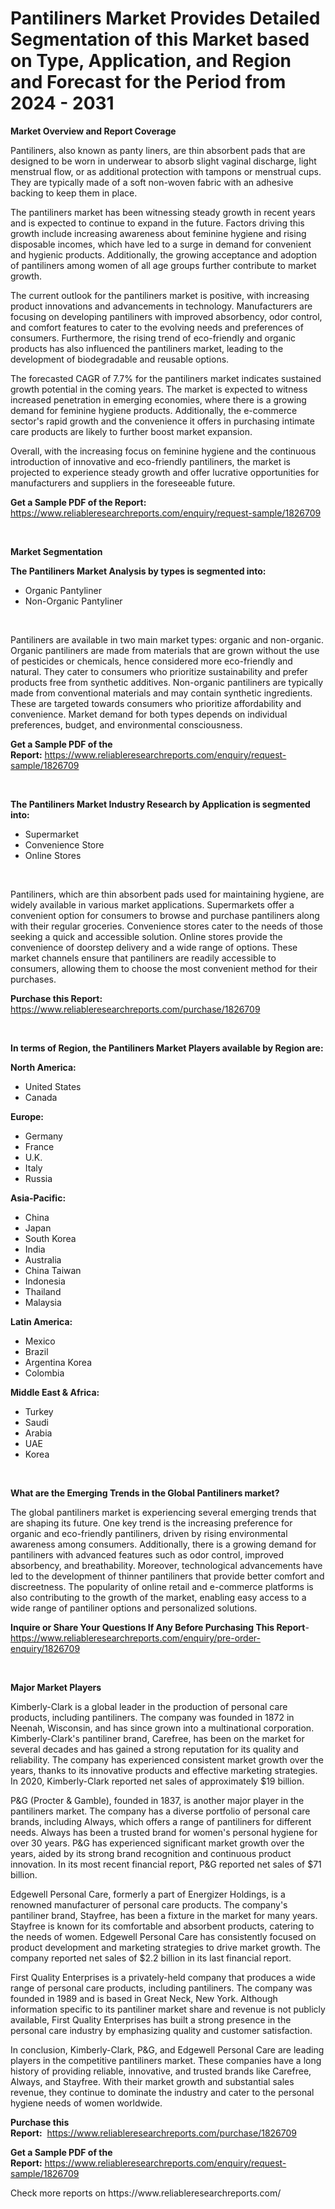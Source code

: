 <p><h1>Pantiliners Market Provides Detailed Segmentation of this Market based on Type, Application, and Region and Forecast for the Period from 2024 - 2031</h1></p><p><strong>Market Overview and Report Coverage</strong></p>
<p><p>Pantiliners, also known as panty liners, are thin absorbent pads that are designed to be worn in underwear to absorb slight vaginal discharge, light menstrual flow, or as additional protection with tampons or menstrual cups. They are typically made of a soft non-woven fabric with an adhesive backing to keep them in place.</p><p>The pantiliners market has been witnessing steady growth in recent years and is expected to continue to expand in the future. Factors driving this growth include increasing awareness about feminine hygiene and rising disposable incomes, which have led to a surge in demand for convenient and hygienic products. Additionally, the growing acceptance and adoption of pantiliners among women of all age groups further contribute to market growth.</p><p>The current outlook for the pantiliners market is positive, with increasing product innovations and advancements in technology. Manufacturers are focusing on developing pantiliners with improved absorbency, odor control, and comfort features to cater to the evolving needs and preferences of consumers. Furthermore, the rising trend of eco-friendly and organic products has also influenced the pantiliners market, leading to the development of biodegradable and reusable options.</p><p>The forecasted CAGR of 7.7% for the pantiliners market indicates sustained growth potential in the coming years. The market is expected to witness increased penetration in emerging economies, where there is a growing demand for feminine hygiene products. Additionally, the e-commerce sector's rapid growth and the convenience it offers in purchasing intimate care products are likely to further boost market expansion.</p><p>Overall, with the increasing focus on feminine hygiene and the continuous introduction of innovative and eco-friendly pantiliners, the market is projected to experience steady growth and offer lucrative opportunities for manufacturers and suppliers in the foreseeable future.</p></p>
<p><strong>Get a Sample PDF of the Report:</strong> <a href="https://www.reliableresearchreports.com/enquiry/request-sample/1826709">https://www.reliableresearchreports.com/enquiry/request-sample/1826709</a></p>
<p>&nbsp;</p>
<p><strong>Market Segmentation</strong></p>
<p><strong>The Pantiliners Market Analysis by types is segmented into:</strong></p>
<p><ul><li>Organic Pantyliner</li><li>Non-Organic Pantyliner</li></ul></p>
<p>&nbsp;</p>
<p><p>Pantiliners are available in two main market types: organic and non-organic. Organic pantiliners are made from materials that are grown without the use of pesticides or chemicals, hence considered more eco-friendly and natural. They cater to consumers who prioritize sustainability and prefer products free from synthetic additives. Non-organic pantiliners are typically made from conventional materials and may contain synthetic ingredients. These are targeted towards consumers who prioritize affordability and convenience. Market demand for both types depends on individual preferences, budget, and environmental consciousness.</p></p>
<p><strong>Get a Sample PDF of the Report:</strong>&nbsp;<a href="https://www.reliableresearchreports.com/enquiry/request-sample/1826709">https://www.reliableresearchreports.com/enquiry/request-sample/1826709</a></p>
<p>&nbsp;</p>
<p><strong>The Pantiliners Market Industry Research by Application is segmented into:</strong></p>
<p><ul><li>Supermarket</li><li>Convenience Store</li><li>Online Stores</li></ul></p>
<p>&nbsp;</p>
<p><p>Pantiliners, which are thin absorbent pads used for maintaining hygiene, are widely available in various market applications. Supermarkets offer a convenient option for consumers to browse and purchase pantiliners along with their regular groceries. Convenience stores cater to the needs of those seeking a quick and accessible solution. Online stores provide the convenience of doorstep delivery and a wide range of options. These market channels ensure that pantiliners are readily accessible to consumers, allowing them to choose the most convenient method for their purchases.</p></p>
<p><strong>Purchase this Report:</strong>&nbsp; <a href="https://www.reliableresearchreports.com/purchase/1826709">https://www.reliableresearchreports.com/purchase/1826709</a></p>
<p>&nbsp;</p>
<p><strong>In terms of Region, the Pantiliners Market Players available by Region are:</strong></p>
<p>
    <p> <strong> North America: </strong>
        <ul>
            <li>United States</li>
            <li>Canada</li>
        </ul>
        </p> 
    <p> <strong> Europe: </strong>
        <ul>
            <li>Germany</li>
            <li>France</li>
            <li>U.K.</li>
            <li>Italy</li>
            <li>Russia</li>
        </ul>
        </p> 
    <p> <strong> Asia-Pacific: </strong>
        <ul>
            <li>China</li>
            <li>Japan</li>
            <li>South Korea</li>
            <li>India</li>
            <li>Australia</li>
            <li>China Taiwan</li>
            <li>Indonesia</li>
            <li>Thailand</li>
            <li>Malaysia</li>
        </ul>
        </p> 
    <p> <strong> Latin America: </strong>
        <ul>
            <li>Mexico</li>
            <li>Brazil</li>
            <li>Argentina Korea</li>
            <li>Colombia</li>
        </ul>
        </p> 
    <p> <strong> Middle East & Africa: </strong>
        <ul>
            <li>Turkey</li>
            <li>Saudi</li>
            <li>Arabia</li>
            <li>UAE</li>
            <li>Korea</li>
        </ul>
    </p>
    </p>
<p>&nbsp;</p>
<p><strong>What are the Emerging Trends in the Global Pantiliners market?</strong></p>
<p><p>The global pantiliners market is experiencing several emerging trends that are shaping its future. One key trend is the increasing preference for organic and eco-friendly pantiliners, driven by rising environmental awareness among consumers. Additionally, there is a growing demand for pantiliners with advanced features such as odor control, improved absorbency, and breathability. Moreover, technological advancements have led to the development of thinner pantiliners that provide better comfort and discreetness. The popularity of online retail and e-commerce platforms is also contributing to the growth of the market, enabling easy access to a wide range of pantiliner options and personalized solutions.</p></p>
<p><strong>Inquire or Share Your Questions If Any Before Purchasing This Report</strong>- <a href="https://www.reliableresearchreports.com/enquiry/pre-order-enquiry/1826709">https://www.reliableresearchreports.com/enquiry/pre-order-enquiry/1826709</a></p>
<p>&nbsp;</p>
<p><strong>Major Market Players</strong></p>
<p><p>Kimberly-Clark is a global leader in the production of personal care products, including pantiliners. The company was founded in 1872 in Neenah, Wisconsin, and has since grown into a multinational corporation. Kimberly-Clark's pantiliner brand, Carefree, has been on the market for several decades and has gained a strong reputation for its quality and reliability. The company has experienced consistent market growth over the years, thanks to its innovative products and effective marketing strategies. In 2020, Kimberly-Clark reported net sales of approximately $19 billion.</p><p>P&G (Procter & Gamble), founded in 1837, is another major player in the pantiliners market. The company has a diverse portfolio of personal care brands, including Always, which offers a range of pantiliners for different needs. Always has been a trusted brand for women's personal hygiene for over 30 years. P&G has experienced significant market growth over the years, aided by its strong brand recognition and continuous product innovation. In its most recent financial report, P&G reported net sales of $71 billion.</p><p>Edgewell Personal Care, formerly a part of Energizer Holdings, is a renowned manufacturer of personal care products. The company's pantiliner brand, Stayfree, has been a fixture in the market for many years. Stayfree is known for its comfortable and absorbent products, catering to the needs of women. Edgewell Personal Care has consistently focused on product development and marketing strategies to drive market growth. The company reported net sales of $2.2 billion in its last financial report.</p><p>First Quality Enterprises is a privately-held company that produces a wide range of personal care products, including pantiliners. The company was founded in 1989 and is based in Great Neck, New York. Although information specific to its pantiliner market share and revenue is not publicly available, First Quality Enterprises has built a strong presence in the personal care industry by emphasizing quality and customer satisfaction.</p><p>In conclusion, Kimberly-Clark, P&G, and Edgewell Personal Care are leading players in the competitive pantiliners market. These companies have a long history of providing reliable, innovative, and trusted brands like Carefree, Always, and Stayfree. With their market growth and substantial sales revenue, they continue to dominate the industry and cater to the personal hygiene needs of women worldwide.</p></p>
<p><strong>Purchase this Report:</strong>&nbsp;&nbsp;<a href="https://www.reliableresearchreports.com/purchase/1826709">https://www.reliableresearchreports.com/purchase/1826709</a></p>
<p></p>
<p><strong>Get a Sample PDF of the Report:</strong>&nbsp;<a href="https://www.reliableresearchreports.com/enquiry/request-sample/1826709">https://www.reliableresearchreports.com/enquiry/request-sample/1826709</a></p>
<p>Check more reports on https://www.reliableresearchreports.com/</p>